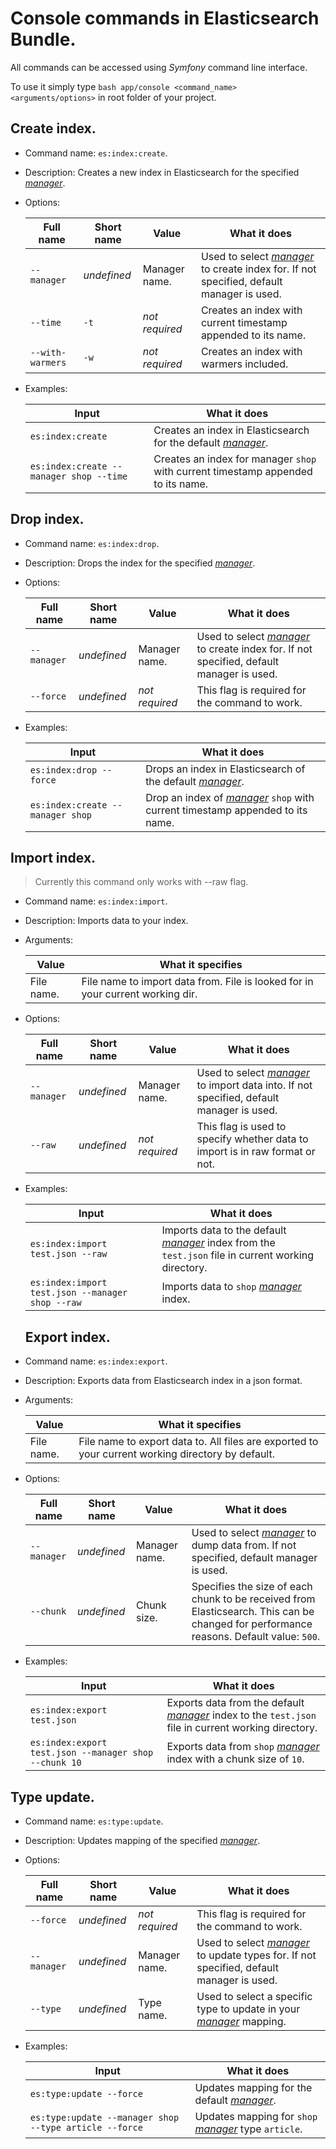 # Console commands in Elasticsearch Bundle.

All commands can be accessed using *Symfony* command line interface.

To use it simply type ```bash app/console <command_name> <arguments/options>``` in root folder of your project.

## Create index.

* Command name: `es:index:create`.
* Description: Creates a new index in Elasticsearch for the specified [*manager*][managers].
* Options:

    | Full name       | Short name  | Value          | What it does                                                                                         |
    |-----------------|-------------|----------------|------------------------------------------------------------------------------------------------------|
    | `--manager`     | *undefined* | Manager name.  | Used to select [*manager*][managers] to create index for. If not specified, default manager is used. |
    | `--time`        | `-t`        | *not required* | Creates an index with current timestamp appended to its name.                     |
    | `--with-warmers`| `-w`        | *not required* | Creates an index with warmers included.                                                              |
* Examples: 

    | Input                                   | What it does                                                                     |
    |-----------------------------------------|----------------------------------------------------------------------------------|
    | `es:index:create`                       | Creates an index in Elasticsearch for the default [*manager*][managers].         |
    | `es:index:create --manager shop --time` | Creates an index for manager `shop` with current timestamp appended to its name. |

## Drop index.

* Command name: `es:index:drop`.
* Description: Drops the index for the specified [*manager*][managers].
* Options:

    | Full name   | Short name  | Value          | What it does                                                                                          |
    |-------------|-------------|----------------|-------------------------------------------------------------------------------------------------------|
    | `--manager` | *undefined* | Manager name.  | Used to select [*manager*][managers] to create index for. If not specified, default manager is used.  |
    | `--force`   | *undefined* | *not required* | This flag is required for the command to work.                                                        |
* Examples: 

    | Input                                   | What it does                                                                                |
    |-----------------------------------------|---------------------------------------------------------------------------------------------|
    | `es:index:drop --force`                 | Drops an index in Elasticsearch of the default [*manager*][managers].                       |
    | `es:index:create --manager shop`        | Drop an index of [*manager*][managers] `shop` with current timestamp appended to its name.  |


## Import index.

>Currently this command only works with --raw flag.

* Command name: `es:index:import`.
* Description: Imports data to your index.
* Arguments:

    | Value      | What it specifies                                                                                 |
    |------------|---------------------------------------------------------------------------------------------------|
    | File name. | File name to import data from. File is looked for in your current working dir.  |
* Options:
    
    | Full name | Short name  | Value       | What it does                                                                                                                           |
    |-----------|-------------|-------------|----------------------------------------------------------------------------------------------------------------------------------------|
    | `--manager` | *undefined* | Manager name.  | Used to select [*manager*][managers] to import data into. If not specified, default manager is used. |
    | `--raw` | *undefined* | *not required* | This flag is used to specify whether data to import is in raw format or not. |
* Examples:

    | Input                                                 | What it does                                                                                                    |
    |-------------------------------------------------------|-----------------------------------------------------------------------------------------------------------------|
    | `es:index:import test.json --raw`                     | Imports data to the default [*manager*][managers] index from the `test.json` file in current working directory. |
    | `es:index:import test.json --manager shop --raw` | Imports data to `shop` [*manager*][managers] index.                                 |
    
    ## Export index.

* Command name: `es:index:export`.
* Description: Exports data from Elasticsearch index in a json format.
* Arguments:

    | Value      | What it specifies                                                                                 |
    |------------|---------------------------------------------------------------------------------------------------|
    | File name. | File name to export data to. All files are exported to your current working directory by default. |
* Options:

    | Full name | Short name  | Value       | What it does                                                                                                                           |
    |-----------|-------------|-------------|----------------------------------------------------------------------------------------------------------------------------------------|
    | `--manager` | *undefined* | Manager name.  | Used to select [*manager*][managers] to dump data from. If not specified, default manager is used. |
    | `--chunk` | *undefined* | Chunk size. | Specifies the size of each chunk to be received from Elasticsearch. This can be changed for performance reasons. Default value: `500`. |
* Examples:

    | Input                                                 | What it does                                                                                                    |
    |-------------------------------------------------------|-----------------------------------------------------------------------------------------------------------------|
    | `es:index:export test.json`                           | Exports data from the default [*manager*][managers] index to the `test.json` file in current working directory. |
    | `es:index:export test.json --manager shop --chunk 10` | Exports data from `shop` [*manager*][managers] index with a chunk size of `10`.                                 |
    
## Type update.

* Command name: `es:type:update`.
* Description: Updates mapping of the specified [*manager*][managers].
* Options:

    | Full name | Short name  | Value       | What it does                                                                                                                           |
    |-----------|-------------|-------------|----------------------------------------------------------------------------------------------------------------------------------------|
    | `--force`   | *undefined* | *not required* | This flag is required for the command to work.               |
    | `--manager` | *undefined* | Manager name.  | Used to select [*manager*][managers] to update types for. If not specified, default manager is used. |
    | `--type` | *undefined* | Type name.  | Used to select a specific type to update in your [*manager*][managers] mapping.  |
* Examples:

    | Input                                                 | What it does                                                                                                    |
    |-------------------------------------------------------|-----------------------------------------------------------------------------------------------------------------|
    | `es:type:update --force`                           | Updates mapping for the default [*manager*][managers]. |
    | `es:type:update --manager shop --type article --force` | Updates mapping for `shop` [*manager*][managers] type `article`. |
    

[managers]: setup.md#step-2-enable-elasticsearch-bundle
